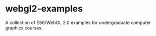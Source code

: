 # webgl2-examples
A collection of ES6/WebGL 2.0 examples for undergraduate computer graphics courses.
